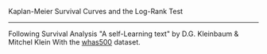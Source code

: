Kaplan-Meier Survival Curves and the Log-Rank Test

___

Following Survival Analysis "A self-Learning text" by D.G. Kleinbaum & Mitchel Klein With the [whas500](http://www.mmnt.net/db/0/0/ftp.wiley.com/public/sci_tech_med/survival) dataset.
